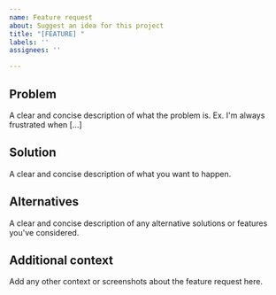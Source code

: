 ```yaml
---
name: Feature request
about: Suggest an idea for this project
title: "[FEATURE] "
labels: ''
assignees: ''

---
```


## Problem
A clear and concise description of what the problem is. Ex. I'm always frustrated when [...]

## Solution
A clear and concise description of what you want to happen.

## Alternatives
A clear and concise description of any alternative solutions or features you've considered.

## Additional context
Add any other context or screenshots about the feature request here.
